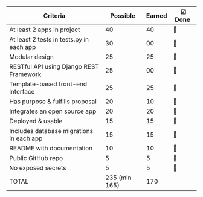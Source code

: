 Criteria | Possible | Earned | ☑ Done ️
--- | --- | --- | --- |
At least 2 apps in project | 40 | 40 | :see_no_evil:
At least 2 tests in tests.py in each app | 30 | 00 | :fallen_leaf:
Modular design | 25 | 25 | :hear_no_evil:
RESTful API using Django REST Framework | 25 | 00 | :fallen_leaf:
Template-based front-end interface | 25 | 25 | :speak_no_evil:
Has purpose & fulfills proposal | 20 | 10 | :fallen_leaf:
Integrates an open source app | 20 | 20 | :fallen_leaf:
Deployed & usable | 15 | 15 | :fallen_leaf:
Includes database migrations in each app | 15 | 15 | :fallen_leaf:
README with documentation | 10 | 10 | :speak_no_evil:
Public GitHub repo | 5 | 5 | :hear_no_evil:
No exposed secrets | 5 | 5 | :see_no_evil:
TOTAL | 235 (min 165) | 170
